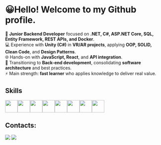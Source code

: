 # 😀Hello! Welcome to my Github profile.
🎯 **Junior Backend Developer** focused on **.NET, C#, ASP.NET Core, SQL, Entity Framework, REST APIs, and Docker**.  
💻 Experience with **Unity (C#)** in **VR/AR projects**, applying **OOP, SOLID, Clean Code**, and **Design Patterns**.  
🌐 Hands-on with **JavaScript, React**, and **API integration**.  
🚀 Transitioning to **Back-end development**, consolidating **software architecture** and best practices.  
⚡ Main strength: **fast learner** who applies knowledge to deliver real value.

## Skills

<div style="display:flex;">
<img src="https://cdn.jsdelivr.net/gh/devicons/devicon@latest/icons/csharp/csharp-original.svg" width="40" height="40"/>
<img src="https://cdn.jsdelivr.net/gh/devicons/devicon@latest/icons/dotnetcore/dotnetcore-original.svg" width="40" height="40"/>
<img src="https://cdn.jsdelivr.net/gh/devicons/devicon@latest/icons/javascript/javascript-original.svg" width="40" height="40"/>
<img src="https://cdn.jsdelivr.net/gh/devicons/devicon@latest/icons/unity/unity-original-wordmark.svg" width="40" height="40"/>
<img src="https://cdn.jsdelivr.net/gh/devicons/devicon@latest/icons/php/php-original.svg" width="40" height="40"/>
<img src="https://cdn.jsdelivr.net/gh/devicons/devicon@latest/icons/laravel/laravel-original.svg" width="40" height="40"/>          
<img src="https://cdn.jsdelivr.net/gh/devicons/devicon@latest/icons/html5/html5-original-wordmark.svg" width="40" height="40"/>
<img src="https://cdn.jsdelivr.net/gh/devicons/devicon@latest/icons/css3/css3-original-wordmark.svg" width="40" height="40"/>
</div>


## Contacts:

<div>
<a href="https://www.youtube.com/@leonidasluigy3152" target="_blank"><img loading="lazy" src="https://img.shields.io/badge/YouTube-FF0000?style=for-the-badge&logo=youtube&logoColor=white" target="_blank"></a>
<a href="https://www.linkedin.com/in/leônidas-luigy-lima-freitas" target="_blank"><img loading="lazy" src="https://img.shields.io/badge/-LinkedIn-%230077B5?style=for-the-badge&logo=linkedin&logoColor=white" target="_blank"></a>   
</div>
          
          
          
          
          

<!--
**leoLUIGY/leoLUIGY** is a ✨ _special_ ✨ repository because its `README.md` (this file) appears on your GitHub profile.

Here are some ideas to get you started:

- 🔭 I’m currently working on ...
- 🌱 I’m currently learning ...
- 👯 I’m looking to collaborate on ...
- 🤔 I’m looking for help with ...
- 💬 Ask me about ...
- 📫 How to reach me: ...
- 😄 Pronouns: ...
- ⚡ Fun fact: ...
-->
